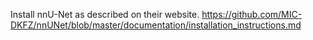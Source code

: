 Install nnU-Net as described on their website.
https://github.com/MIC-DKFZ/nnUNet/blob/master/documentation/installation_instructions.md